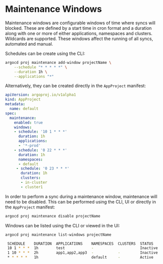 # Maintenance Windows

Maintenance windows are configurable windows of time where syncs will blocked. These are defined
by a start time in cron format and a duration along with one or more of either applications, namespaces 
and clusters. Wildcards are supported. These windows affect the running of all syncs, automated and manual.

Schedules can be create using the CLI:

```bash
argocd proj maintenance add-window projectName \
    --schedule "* * * * *" \
    --duration 1h \
    --applications "*" 
```

Alternatively, they can be created directly in the `AppProject` manifest:
 
```yaml
apiVersion: argoproj.io/v1alpha1
kind: AppProject
metadata:
  name: default
spec:
  maintenance:
    enabled: true
    windows:
    - schedule: '10 1 * * *'
      duration: 1h
      applications:
      - '*-prod'
    - schedule: '0 22 * * *'
      duration: 1h
      namespaces:
      - default   
     - schedule: '0 23 * * *'
       duration: 1h
       clusters:
       - in-cluster
       - cluster1  
```

In order to perform a sync during a maintenance window, maintenance will need to be disabled. This can be performed
using the CLI, UI or directly in the `AppProject` manifest:

```bash
argocd proj maintenance disable projectName
```

Windows can be listed using the CLI or viewed in the UI:
 
```bash
argocd proj maintenance list-windows projectName
```

```bash
 SCHEDULE    DURATION  APPLICATIONS    NAMESPACES  CLUSTERS  STATUS
 10 1 * * *  1h        test            -                     Inactive
 1 10 * * *  2h        app1,app2,app3  -           -         Inactive
 * * * * *   1h                        default     -         Active
```